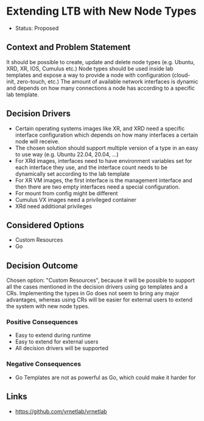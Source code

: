 # Extending LTB with New Node Types

* Status: Proposed

## Context and Problem Statement

It should be possible to create, update and delete node types (e.g. Ubuntu, XRD, XR, IOS, Cumulus etc.)
Node types should be used inside lab templates and expose a way to provide a node with configuration (cloud-init, zero-touch, etc.)
The amount of available network interfaces is dynamic and depends on how many connections a node has according to a specific lab template.

## Decision Drivers

* Certain operating systems images like XR, and XRD need a specific interface configuration which depends on how many interfaces a certain node will receive.
* The chosen solution should support multiple version of a type in an easy to use way (e.g. Ubuntu 22.04, 20.04, ...)
* For XRd images, interfaces need to have environment variables set for each interface they use, and the interface count needs to be dynamically set according to the lab template
* For XR VM images, the first interface is the management interface and then there are two empty interfaces need a special configuration.
* For mount from config might be different
* Cumulus VX images need a privileged container
* XRd need additional privileges

## Considered Options

* Custom Resources
* Go

## Decision Outcome

Chosen option: "Custom Resources", because it will be possible to support all the cases mentioned in the decision drivers using go templates and a CRs. Implementing the types in Go does not seem to bring any major advantages, whereas using CRs will be easier for external users to extend the system with new node types.

### Positive Consequences

* Easy to extend during runtime
* Easy to extend for external users
* All decision drivers will be supported

### Negative Consequences

* Go Templates are not as powerful as Go, which could make it harder for

## Links

* <https://github.com/vrnetlab/vrnetlab>
